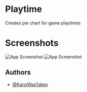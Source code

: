 # Playtime
Creates pie chart for game playtimes

# Screenshots

![App Screenshot](https://cdn.discordapp.com/attachments/1015338649388331028/1115317754724102154/1.png)
![App Screenshot](https://cdn.discordapp.com/attachments/1015338649388331028/1115317755005116496/2.png)


    
## Authors

- [@KarolWasTaken](https://github.com/KarolWasTaken)

